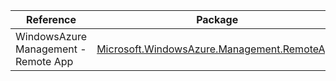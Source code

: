 | Reference | Package | Source |
|---|---|---|
|WindowsAzure Management - Remote App|[Microsoft.WindowsAzure.Management.RemoteApp](https://www.nuget.org/packages/Microsoft.WindowsAzure.Management.RemoteApp)|[GitHub](https://github.com/Azure/azure-sdk-for-net/blob/main/)|
